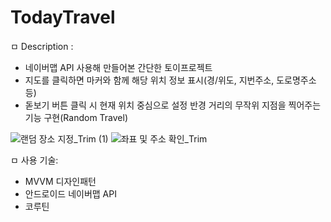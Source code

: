 # TodayTravel
ㅁ Description :
  - 네이버맵 API 사용해 만들어본 간단한 토이프로젝트
  - 지도를 클릭하면 마커와 함께 해당 위치 정보 표시(경/위도, 지번주소, 도로명주소 등)
  - 돋보기 버튼 클릭 시 현재 위치 중심으로 설정 반경 거리의 무작위 지점을 찍어주는 기능 구현(Random Travel)

![랜덤 장소 지정_Trim (1)](https://user-images.githubusercontent.com/60639734/152578381-c5aba12d-059d-486e-a2d9-a7a5735fed51.gif)
![좌표 및 주소 확인_Trim](https://user-images.githubusercontent.com/60639734/152578694-0436e220-5673-4173-a34b-e351ba5ffbbf.gif)


ㅁ 사용 기술:
  - MVVM 디자인패턴
  - 안드로이드 네이버맵 API
  - 코루틴
